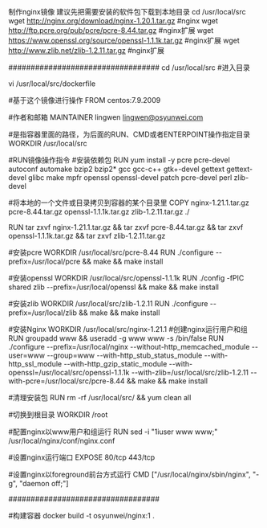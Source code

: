 制作nginx镜像
建议先把需要安装的软件包下载到本地目录
cd /usr/local/src
wget http://nginx.org/download/nginx-1.20.1.tar.gz   #nginx
wget http://ftp.pcre.org/pub/pcre/pcre-8.44.tar.gz   #nginx扩展
wget https://www.openssl.org/source/openssl-1.1.1k.tar.gz  #nginx扩展
wget http://www.zlib.net/zlib-1.2.11.tar.gz  #nginx扩展

##################################
cd /usr/local/src  #进入目录

vi   /usr/local/src/dockerfile

#基于这个镜像进行操作
FROM centos:7.9.2009

#作者和邮箱
MAINTAINER lingwen lingwen@osyunwei.com

#是指容器里面的路径，为后面的RUN、CMD或者ENTERPOINT操作指定目录
WORKDIR  /usr/local/src

#RUN镜像操作指令
#安装依赖包
RUN yum install -y pcre pcre-devel autoconf automake  bzip2 bzip2*  gcc gcc-c++ gtk+-devel  gettext gettext-devel glibc  make mpfr  openssl openssl-devel patch pcre-devel perl   zlib-devel

#将本地的一个文件或目录拷贝到容器的某个目录里
COPY nginx-1.21.1.tar.gz  pcre-8.44.tar.gz  openssl-1.1.1k.tar.gz  zlib-1.2.11.tar.gz   ./

RUN tar zxvf nginx-1.21.1.tar.gz  && tar zxvf  pcre-8.44.tar.gz  && tar zxvf openssl-1.1.1k.tar.gz  && tar zxvf zlib-1.2.11.tar.gz

#安装pcre 
WORKDIR  /usr/local/src/pcre-8.44
RUN  ./configure --prefix=/usr/local/pcre && make  && make install

#安装openssl
WORKDIR /usr/local/src/openssl-1.1.1k
RUN  ./config -fPIC shared zlib --prefix=/usr/local/openssl && make && make install

#安装zlib
WORKDIR /usr/local/src/zlib-1.2.11
RUN ./configure --prefix=/usr/local/zlib && make && make install

#安装Nginx
WORKDIR /usr/local/src/nginx-1.21.1
#创建nginx运行用户和组
RUN groupadd www &&  useradd -g www www -s /bin/false
RUN ./configure --prefix=/usr/local/nginx --without-http_memcached_module --user=www --group=www --with-http_stub_status_module --with-http_ssl_module --with-http_gzip_static_module --with-openssl=/usr/local/src/openssl-1.1.1k --with-zlib=/usr/local/src/zlib-1.2.11 --with-pcre=/usr/local/src/pcre-8.44  && make && make install

#清理安装包
RUN rm -rf /usr/local/src/ && yum clean all

#切换到根目录
WORKDIR /root

#配置nginx以www用户和组运行
RUN  sed -i "1iuser www www;" /usr/local/nginx/conf/nginx.conf

#设置nginx运行端口
EXPOSE 80/tcp   443/tcp

#设置nginx以foreground前台方式运行
CMD ["/usr/local/nginx/sbin/nginx", "-g", "daemon off;"]

##################################

#构建容器
docker  build  -t  osyunwei/nginx:1 .

